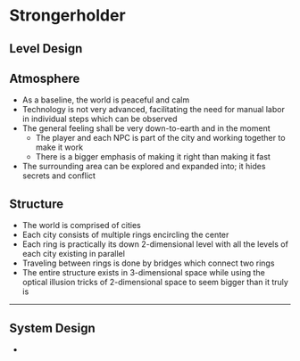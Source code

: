 # Strongerholder

## Level Design

## Atmosphere

- As a baseline, the world is peaceful and calm
- Technology is not very advanced, facilitating the need for manual labor in individual steps which can be observed
- The general feeling shall be very down-to-earth and in the moment
  - The player and each NPC is part of the city and working together to make it work
  - There is a bigger emphasis of making it right than making it fast
- The surrounding area can be explored and expanded into; it hides secrets and conflict

## Structure

- The world is comprised of cities
- Each city consists of multiple rings encircling the center
- Each ring is practically its down 2-dimensional level with all the levels of each city existing in parallel
- Traveling between rings is done by bridges which connect two rings
- The entire structure exists in 3-dimensional space while using the optical illusion tricks of 2-dimensional space to seem bigger than it truly is

---

## System Design

- 

